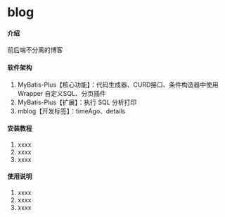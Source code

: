 # blog

#### 介绍
前后端不分离的博客

#### 软件架构
1. MyBatis-Plus【核心功能】：代码生成器、CURD接口、条件构造器中使用 Wrapper 自定义SQL、分页插件
2. MyBatis-Plus【扩展】：执行 SQL 分析打印
3. mblog【开发标签】：timeAgo、details

#### 安装教程

1. xxxx
2. xxxx
3. xxxx

#### 使用说明

1. xxxx
2. xxxx
3. xxxx